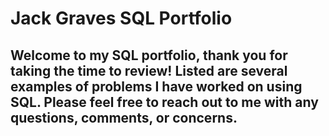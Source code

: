 # Jack Graves SQL Portfolio
## Welcome to my SQL portfolio, thank you for taking the time to review! Listed are several examples of problems I have worked on using SQL. Please feel free to reach out to me with any questions, comments, or concerns.
